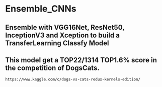 # Ensemble_CNNs 
## Ensemble with VGG16Net, ResNet50, InceptionV3 and Xception to build a TransferLearning Classfy Model

## This model get a TOP22/1314 TOP1.6% score in the competition of DogsCats.
``https://www.kaggle.com/c/dogs-vs-cats-redux-kernels-edition/``

